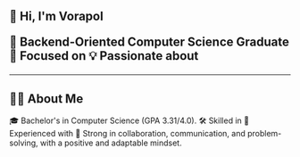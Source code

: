 
<H2>👋 Hi, I'm Vorapol<br>

<p>

🚀 Backend-Oriented Computer Science Graduate
📍 Focused on 
💡 Passionate about 

---
<H2>🧑‍💻 About Me  </H2>

🎓 Bachelor's in Computer Science (GPA 3.31/4.0).
🛠️ Skilled in 
🌱 Experienced with 
🤝 Strong in collaboration, communication, and problem-solving, with a positive and adaptable mindset.








